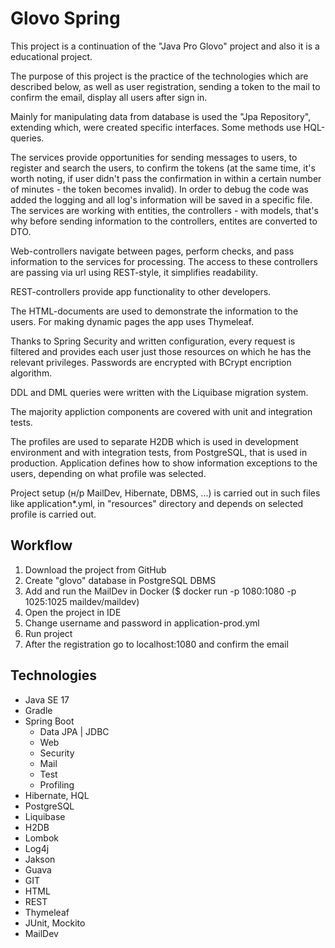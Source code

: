 # Glovo Spring

This project is a continuation of the "Java Pro Glovo" project and also it is a educational project.

The purpose of this project is the practice of the technologies which are described below, as well as user registration, sending a token to the mail to confirm the email, display all users after sign in.

Mainly for manipulating data from database is used the "Jpa Repository", extending which, were created specific interfaces. Some methods use HQL-queries.

The services provide opportunities for sending messages to users, to register and search the users, to confirm the tokens (at the same time, it's worth noting, if user didn't pass the confirmation in within a certain number of minutes - the token becomes invalid). In order to debug the code was added the logging and all log's information will be saved in a specific file. The services are working with entities, the controllers - with models, that's why before sending information to the controllers, entites are converted to DTO.

Web-controllers navigate between pages, perform checks, and pass information to the services for processing. The access to these controllers are passing via url using REST-style, it simplifies readability. 

REST-controllers provide app functionality to other developers.

The HTML-documents are used to demonstrate the information to the users. For making dynamic pages the app uses Thymeleaf.

Thanks to Spring Security and written configuration, every request is filtered and provides each user just those resources on which he has the relevant privileges. Passwords are encrypted with BCrypt encription algorithm.

DDL and DML queries were written with the Liquibase migration system.

The majority appliction components are covered with unit and integration tests.

The profiles are used to separate H2DB which is used in development environment and with integration tests, from PostgreSQL, that is used in production. Application defines how to show information exceptions to the users, depending on what profile was selected.

Project setup (н/р MailDev, Hibernate, DBMS, ...) is carried out in such files like application*.yml, in "resources" directory and depends on selected profile is carried out.


## Workflow

1. Download the project from GitHub
2. Create "glovo" database in PostgreSQL DBMS
3. Add and run the MailDev in Docker ($ docker run -p 1080:1080 -p 1025:1025 maildev/maildev)
4. Open the project in IDE
5. Change username and password in application-prod.yml
6. Run project
7. After the registration go to localhost:1080 and confirm the email


## Technologies

* Java SE 17
* Gradle
* Spring Boot
    - Data JPA | JDBC
    - Web
    - Security
    - Mail
    - Test
    - Profiling
* Hibernate, HQL
* PostgreSQL
* Liquibase
* H2DB
* Lombok
* Log4j
* Jakson
* Guava
* GIT
* HTML
* REST
* Thymeleaf
* JUnit, Mockito
* MailDev
